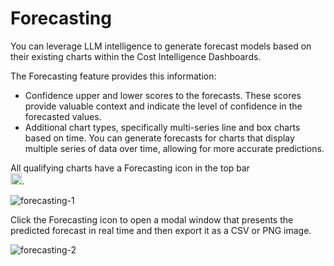 # Forecasting 

You can leverage LLM intelligence to generate forecast models based on their existing charts within the Cost Intelligence Dashboards.

The Forecasting feature provides this information:
* Confidence upper and lower scores to the forecasts. These scores provide valuable context and indicate the level of confidence in the forecasted values. 
* Additional chart types, specifically multi-series line and box charts based on time. You can generate forecasts for charts that display multiple series of data over time, allowing for more accurate predictions.

All qualifying charts have a Forecasting icon in the top bar 	
<img height="18" src="https://github.com/user-attachments/assets/7cf0d199-1f1a-431c-ba25-1da5c19235e8">.

![forecasting-1](https://github.com/user-attachments/assets/27ec4a09-c526-49ca-a777-18ce3d71686d)

Click the Forecasting icon to open a modal window that presents the predicted forecast in real time and then export it as a CSV or PNG image. 

![forecasting-2](https://github.com/user-attachments/assets/c7487e0c-b7ca-43a1-9d01-4426d9eb9d14)
